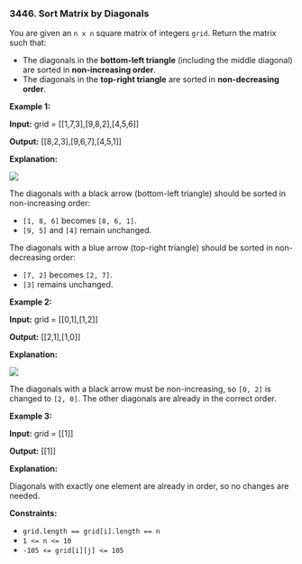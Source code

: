 ### 3446\. Sort Matrix by Diagonals

You are given an `n x n` square matrix of integers `grid`. Return the matrix such that:

*   The diagonals in the **bottom-left triangle** (including the middle diagonal) are sorted in **non-increasing order**.
*   The diagonals in the **top-right triangle** are sorted in **non-decreasing order**.

**Example 1:**

**Input:** grid = \[\[1,7,3\],\[9,8,2\],\[4,5,6\]\]

**Output:** \[\[8,2,3\],\[9,6,7\],\[4,5,1\]\]

**Explanation:**

![](https://assets.leetcode.com/uploads/2024/12/29/4052example1drawio.png)

The diagonals with a black arrow (bottom-left triangle) should be sorted in non-increasing order:

*   `[1, 8, 6]` becomes `[8, 6, 1]`.
*   `[9, 5]` and `[4]` remain unchanged.

The diagonals with a blue arrow (top-right triangle) should be sorted in non-decreasing order:

*   `[7, 2]` becomes `[2, 7]`.
*   `[3]` remains unchanged.

**Example 2:**

**Input:** grid = \[\[0,1\],\[1,2\]\]

**Output:** \[\[2,1\],\[1,0\]\]

**Explanation:**

![](https://assets.leetcode.com/uploads/2024/12/29/4052example2adrawio.png)

The diagonals with a black arrow must be non-increasing, so `[0, 2]` is changed to `[2, 0]`. The other diagonals are already in the correct order.

**Example 3:**

**Input:** grid = \[\[1\]\]

**Output:** \[\[1\]\]

**Explanation:**

Diagonals with exactly one element are already in order, so no changes are needed.

**Constraints:**

*   `grid.length == grid[i].length == n`
*   `1 <= n <= 10`
*   `-105 <= grid[i][j] <= 105`
